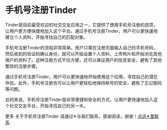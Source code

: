 # 手机号注册Tinder

Tinder是目前最受欢迎的社交交友应用之一，它提供了使用手机号注册的选项，让用户更方便快捷地加入这个平台。通过手机号注册Tinder，用户可以更快速地建立个人资料，开始寻找自己的匹配对象。

手机号注册Tinder的流程非常简单。用户只需在注册页面输入自己的手机号码，然后收到的验证码确认身份，就可以开始设置个人资料、上传照片和开始浏览其他用户的资料了。这种注册方式不仅方便，还可以保证用户的信息安全，避免了其他繁琐的注册步骤。

通过手机号注册Tinder，用户可以更快速地开始使用这个应用，寻找自己的潜在伴侣。此外，手机号注册也可以让用户更轻松地保持账号的安全，避免了忘记密码等问题。

总的来说，手机号注册Tinder是非常便捷和安全的方式，让用户更快速地加入这个社交交友平台，开始寻找自己的另一半。

更多 关于手机号注册Tinder 请通过✈与我们联系，感谢阅读，谢谢！[点这✈里联系](https://a.k02.cc)